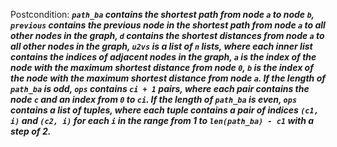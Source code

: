 Postcondition: ***`path_ba` contains the shortest path from node `a` to node `b`, `previous` contains the previous node in the shortest path from node `a` to all other nodes in the graph, `d` contains the shortest distances from node `a` to all other nodes in the graph, `u2vs` is a list of `n` lists, where each inner list contains the indices of adjacent nodes in the graph, `a` is the index of the node with the maximum shortest distance from node `0`, `b` is the index of the node with the maximum shortest distance from node `a`. If the length of `path_ba` is odd, `ops` contains `ci + 1` pairs, where each pair contains the node `c` and an index from `0` to `ci`. If the length of `path_ba` is even, `ops` contains a list of tuples, where each tuple contains a pair of indices `(c1, i)` and `(c2, i)` for each `i` in the range from 1 to `len(path_ba) - c1` with a step of 2.***